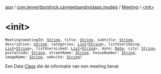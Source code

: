[app](../../index.md) / [com.lennertbontinck.carmeetsandroidapp.models](../index.md) / [Meeting](index.md) / [&lt;init&gt;](./-init-.md)

# &lt;init&gt;

`Meeting(meetingId: `[`String`](https://kotlinlang.org/api/latest/jvm/stdlib/kotlin/-string/index.html)`, title: `[`String`](https://kotlinlang.org/api/latest/jvm/stdlib/kotlin/-string/index.html)`, subtitle: `[`String`](https://kotlinlang.org/api/latest/jvm/stdlib/kotlin/-string/index.html)`, description: `[`String`](https://kotlinlang.org/api/latest/jvm/stdlib/kotlin/-string/index.html)`, categories: `[`List`](https://kotlinlang.org/api/latest/jvm/stdlib/kotlin.collections/-list/index.html)`<`[`String`](https://kotlinlang.org/api/latest/jvm/stdlib/kotlin/-string/index.html)`>, listUsersGoing: `[`List`](https://kotlinlang.org/api/latest/jvm/stdlib/kotlin.collections/-list/index.html)`<`[`String`](https://kotlinlang.org/api/latest/jvm/stdlib/kotlin/-string/index.html)`>, listUsersLiked: `[`List`](https://kotlinlang.org/api/latest/jvm/stdlib/kotlin.collections/-list/index.html)`<`[`String`](https://kotlinlang.org/api/latest/jvm/stdlib/kotlin/-string/index.html)`>, date: `[`Date`](http://docs.oracle.com/javase/6/docs/api/java/util/Date.html)`, city: `[`String`](https://kotlinlang.org/api/latest/jvm/stdlib/kotlin/-string/index.html)`, postalCode: `[`String`](https://kotlinlang.org/api/latest/jvm/stdlib/kotlin/-string/index.html)`, streetName: `[`String`](https://kotlinlang.org/api/latest/jvm/stdlib/kotlin/-string/index.html)`, houseNumber: `[`String`](https://kotlinlang.org/api/latest/jvm/stdlib/kotlin/-string/index.html)`, imageName: `[`String`](https://kotlinlang.org/api/latest/jvm/stdlib/kotlin/-string/index.html)`, website: `[`String`](https://kotlinlang.org/api/latest/jvm/stdlib/kotlin/-string/index.html)`)`

Een Data [Class](http://docs.oracle.com/javase/6/docs/api/java/lang/Class.html) die de informatie van een meeting bevat.

